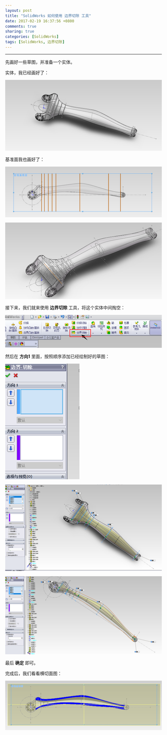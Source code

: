 ```yaml
---
layout: post
title: "SolidWorks 如何使用 边界切除 工具"
date: 2017-02-19 16:37:56 +0800
comments: true
sharing: true
categories: [SolidWorks]
tags: [SolidWorks, 边界切除]
---
```



----------

先画好一些草图，并准备一个实体。

实体，我已经画好了：

![Alt text](/images/2017-2-19-SolidWorks-how-to-use-border-removal-tool/1487357916858.png)

基准面我也画好了：

![Alt text](/images/2017-2-19-SolidWorks-how-to-use-border-removal-tool/1487357999645.png)

![Alt text](/images/2017-2-19-SolidWorks-how-to-use-border-removal-tool/1487358141137.png)

接下来，我们就来使用  **边界切除** 工具，将这个实体中间掏空：


![Alt text](/images/2017-2-19-SolidWorks-how-to-use-border-removal-tool/1487358161740.png)

然后在 **方向1** 里面，按照顺序添加已经绘制好的草图：

![Alt text](/images/2017-2-19-SolidWorks-how-to-use-border-removal-tool/1487358184913.png)

![Alt text](/images/2017-2-19-SolidWorks-how-to-use-border-removal-tool/1487358658059.png)

![Alt text](/images/2017-2-19-SolidWorks-how-to-use-border-removal-tool/1487358750812.png)

最后 **确定** 即可。

完成后，我们看看横切面图：

![Alt text](/images/2017-2-19-SolidWorks-how-to-use-border-removal-tool/1487358868183.png)
